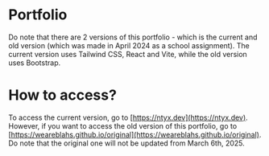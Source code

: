 # Portfolio

Do note that there are 2 versions of this portfolio - which is the current and old version (which was made in April 2024 as a school assignment). The current version uses Tailwind CSS, React and Vite, while the old version uses Bootstrap.

# How to access?

To access the current version, go to [https://ntyx.dev](https://ntyx.dev). However, if you want to access the old version of this portfolio, go to [https://weareblahs.github.io/original](https://weareblahs.github.io/original). Do note that the original one will not be updated from March 6th, 2025.
